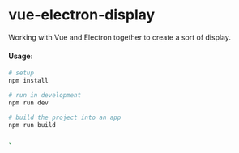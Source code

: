 # vue-electron-display


Working with Vue and Electron together to create a sort of display. 



#### Usage:

``` bash
# setup
npm install

# run in development
npm run dev

# build the project into an app
npm run build


`
